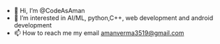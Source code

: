 - 👋 Hi, I’m @CodeAsAman
- 👀 I’m interested in AI/ML, python,C++, web development and android development 
- 📫 How to reach me my email amanverma3519@gmail.com
<!---
CodeAsAman/CodeAsAman is a ✨ special ✨ repository because its `README.md` (this file) appears on your GitHub profile.
You can click the Preview link to take a look at your changes.
--->
